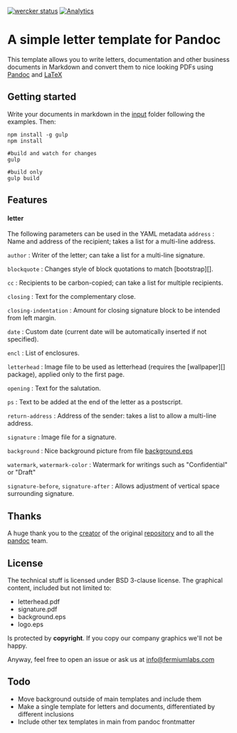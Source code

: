 [![wercker status](https://app.wercker.com/status/86627b9183b151b80605d8ee376ab308/s/master "wercker status")](https://app.wercker.com/project/byKey/86627b9183b151b80605d8ee376ab308) [![Analytics](https://ga-beacon.appspot.com/UA-69533556-3/cartacea/readme/?flat)](https://github.com/igrigorik/ga-beacon)


# A simple letter template for Pandoc


This template allows you to write letters, documentation and other business documents in Markdown and convert them to nice looking PDFs using [Pandoc](http://pandoc.org/) and [LaTeX](https://www.latex-project.org/) 


## Getting started

Write your documents in markdown in the [input](input) folder following the examples. Then:

```shell
npm install -g gulp
npm install

#build and watch for changes
gulp 

#build only
gulp build
```

## Features

#### letter

The following parameters can be used in the YAML metadata
`address`
:   Name and address of the recipient; takes a list for a multi-line address.

`author`
:   Writer of the letter; can take a list for a multi-line signature.

`blockquote`
:   Changes style of block quotations to match [bootstrap][].

`cc`
:   Recipients to be carbon-copied; can take a list for multiple recipients.

`closing`
:   Text for the complementary close.

`closing-indentation`
:   Amount for closing signature block to be intended from left margin.

`date`
:   Custom date (current date will be automatically inserted if not specified).

`encl`
:   List of enclosures.

`letterhead`
:   Image file to be used as letterhead (requires the [wallpaper][] package), applied only to the first page.

`opening`
:   Text for the salutation.

`ps`
:   Text to be added at the end of the letter as a postscript.

`return-address`
:   Address of the sender: takes a list to allow a multi-line address.

`signature`
:   Image file for a signature.

`background`
:   Nice background picture from file [background.eps](template/background.eps)

`watermark`, `watermark-color`
:   Watermark for writings such as "Confidential" or "Draft"

`signature-before`, `signature-after`
:   Allows adjustment of vertical space surrounding signature.

## Thanks

A huge thank you to the [creator](http://aaronwolen.com/) of the original [repository](https://github.com/aaronwolen/pandoc-letter) and to all the [pandoc](http://pandoc.org/) team.

## License

The technical stuff is licensed under BSD 3-clause license. 
The graphical content, included but not limited to: 

* letterhead.pdf
* signature.pdf
* background.eps
* logo.eps

Is protected by **copyright**. If you copy our company graphics we'll not be happy.

Anyway, feel free to open an issue or ask us at [info@fermiumlabs.com](mailto:info@fermiumlabs.com)

## Todo 

* Move background outside of main templates and include them
* Make a single template for letters and documents, differentiated by different inclusions
* Include other tex templates in main from pandoc frontmatter
